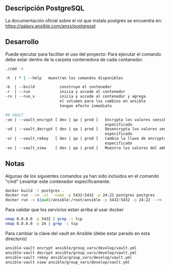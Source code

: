 ## Descripción PostgreSQL

La documentación oficial sobre el rol que instala postgres se encuentra en:
https://galaxy.ansible.com/anxs/postgresql

## Desarrollo

Puede ejecutar  para facilitar el uso del proyecto:
Para ejecutar el comando debe estar dentro de la carpeta contenedora de cada contanedor.
```sh
./cmd -h
```
```sh
-h  | * | --help   muestran los comandos disponibles

-b  | --build           construye el contenedor                         (docker build)
-r  | --run             inicia y accede al contenedor                   (docker run -it)
-rv | --run_v           inicia y accede al contenedor y agrega          (docker exec -it)
                        el volumen para los cambios en ansible
                        tengan efecto inmediato

## VAULT
-ve | --vault_encrypt [ dev | qa | prod ]   Encrypta los valores sensibles del ambiente     (ansible-vault encrypt)
                                            especificado
-vd | --vault_decrypt [ dev | qa | prod ]   Desencrypta los valores sensibles del ambiente  (ansible-vault decrypt)
                                            especificado
-vr | --vault_rekey   [ dev | qa | prod ]   Cambia la llave de encryptación del ambiente    (ansible-vault rekey)
                                            especificado
-vv | --vault_view    [ dev | qa | prod ]   Muestra los valores del ambiente especificado   (ansible-vault view)
```

## Notas

Algunas de los siguientes comandos ya han sido incluidos en el comando "cmd"
Levantar este contenedor especificamente.
```sh
docker build -t postgres .
docker run --rm -it --name -p 5432:5432 -p 24:22 postgres postgres
docker run -v $(pwd)/ansible:/root/ansible -p 5432:5432 -p 24:22 --rm -it --name postgres postgres
```

Para validar que los servicios estan arriba al usar docker
```sh
nmap 0.0.0.0 -p 5432 | grep -i tcp
nmap 0.0.0.0 -p 24 | grep -i tcp
```

Para cambiar la clave del vault en Ansible (debe estar parado en esta directorio)
```sh
ansible-vault encrypt ansible/group_vars/develop/vault.yml
ansible-vault decrypt ansible/group_vars/develop/vault.yml
ansible-vault rekey ansible/group_vars/develop/vault.yml
ansible-vault view ansible/group_vars/develop/vault.yml
```